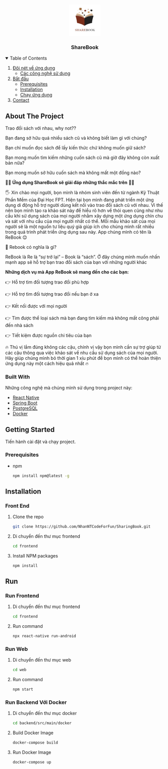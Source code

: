 <!-- PROJECT LOGO -->
<br />
<p align="center">
  <a href="https://github.com/othneildrew/Best-README-Template">
    <img src="frontend/assets/images/app_logo.jpg" alt="Logo" width="100" height="100">
  </a>

  <h3 align="center">ShareBook</h3>

<!-- TABLE OF CONTENTS -->
<details open="open">
  <summary>Table of Contents</summary>
  <ol>
    <li>
      <a href="#about-the-project">Đôi nét về ứng dụng</a>
      <ul>
        <li><a href="#built-with">Các công nghệ sử dụng</a></li>
      </ul>
    </li>
    <li>
      <a href="#getting-started">Bắt đầu</a>
      <ul>
        <li><a href="#prerequisites">Prerequisites</a></li>
        <li><a href="#installation">Installation</a></li>
        <li><a href="#run">Chạy ứng dụng</a></li>
      </ul>
    </li>
    <li><a href="#contact">Contact</a></li>
  </ol>
</details>

<!-- ABOUT THE PROJECT -->

## About The Project

Trao đổi sách với nhau, why not??

Bạn đang sở hữu quá nhiều sách cũ và không biết làm gì với chúng?

Bạn chỉ muốn đọc sách để lấy kiến thức chứ không muốn giữ sách?

Bạn mong muốn tìm kiếm những cuốn sách cũ mà giờ đây không còn xuất bản nữa?

Bạn mong muốn sở hữu cuốn sách mà không mất một đồng nào?

📙📙 **Ứng dụng ShareBook sẽ giải đáp những thắc mắc trên** 📙📙

🖐️ Xin chào mọi người, bọn mình là nhóm sinh viên đến từ ngành Kỹ Thuật Phần Mềm của Đại Học FPT. Hiện tại bọn mình đang phát triển một ứng dụng di động hỗ trợ người dùng kết nối vào trao đổi sách cũ với nhau. Vì thế nên bọn mình tạo ra khảo sát này để hiểu rõ hơn về thói quen cũng như nhu cầu khi sử dụng sách của mọi người nhằm xây dựng một ứng dụng chỉn chu và sát với nhu cầu của mọi người nhất có thể. Mỗi mẫu khảo sát của mọi người sẽ là một nguồn tư liệu quý giá giúp ích cho chúng mình rất nhiều trong quá trình phát triển ứng dụng sau này. App chúng mình có tên là ReBook 😌

👀 Rebook có nghĩa là gì?

ReBook là Re là “sự trở lại” – Book là “sách”. Ở đây chúng mình muốn nhấn mạnh app sẽ hỗ trợ bạn trao đổi sách của bạn với những người khác

**Những dịch vụ mà App ReBook sẽ mang đến cho các bạn:**

👉 Hỗ trợ tìm đối tượng trao đổi phù hợp

👉 Hỗ trợ tìm đối tượng trao đổi nếu bạn ở xa

👉 Kết nối được với mọi người

👉 Tìm được thể loại sách mà bạn đang tìm kiếm mà không mất công phải đến nhà sách

👉 Tiết kiệm được nguồn chi tiêu của bạn

🔥 Thú vị lắm đúng không các cậu, chính vị vậy bọn mình cần sự trợ giúp từ các cậu thông qua việc khảo sát về nhu cầu sử dụng sách của mọi người. Hãy giúp chúng mình bỏ thời gian 1 xíu phút để bọn mình có thể hoàn thiện ứng dụng này một cách hiệu quả nhất 🔥

### Built With

Những công nghệ mà chúng mình sử dụng trong project này:

- [React Native](https://reactnative.dev/)
- [Spring Boot](https://spring.io/projects/spring-boot)
- [PostgreSQL](https://www.postgresql.org/)
- [Docker](https://www.docker.com/)

<!-- GETTING STARTED -->

## Getting Started

Tiến hành cài đặt và chạy project.

### Prerequisites

- npm
  ```sh
  npm install npm@latest -g
  ```

## Installation

### Front End

1. Clone the repo
   ```sh
   git clone https://github.com/NhanNTCodeForFun/SharingBook.git
   ```
2. Di chuyển đến thư mục frontend
   ```sh
   cd frontend
   ```
3. Install NPM packages
   ```sh
   npm install
   ```

## Run

### Run Frontend

1. Di chuyển đến thư mục frontend
   ```sh
   cd frontend
   ```
2. Run command
   ```sh
   npx react-native run-android
   ```
### Run Web
1. Di chuyển đến thư mục web
   ```sh
   cd web
   ```
2. Run command
   ```sh
   npm start
   ```

### Run Backend Với Docker

1. Di chuyển đến thư mục docker
   ```sh
   cd backend/src/main/docker
   ```
2. Build Docker Image
   ```sh
   docker-compose build
   ```
3. Run Docker Image
   ```sh
   docker-compose up
   ```
